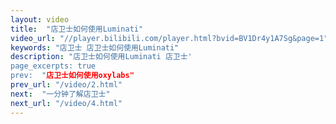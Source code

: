 ```yaml
---
layout: video
title:  "店卫士如何使用Luminati"
video_url: "//player.bilibili.com/player.html?bvid=BV1Dr4y1A7Sg&page=1"
keywords: "店卫士 店卫士如何使用Luminati"
description: "店卫士如何使用Luminati 店卫士'
page_excerpts: true
prev:  "店卫士如何使用oxylabs"
prev_url: "/video/2.html"
next:  "一分钟了解店卫士"
next_url: "/video/4.html"
---
```

